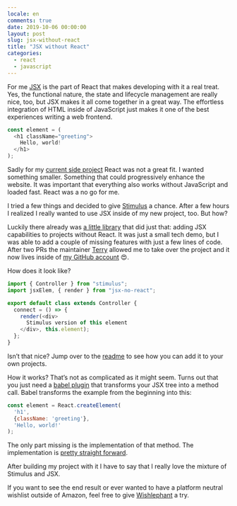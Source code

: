 ```yaml
---
locale: en
comments: true
date: 2019-10-06 00:00:00
layout: post
slug: jsx-without-react
title: "JSX without React"
categories:
  - react
  - javascript
---
```


For me [JSX](https://reactjs.org/docs/introducing-jsx.html) is the part of React that makes developing with it a real treat. Yes, the functional nature, the state and lifecycle management are really nice, too, but JSX makes it all come together in a great way. The effortless integration of HTML inside of JavaScript just makes it one of the best experiences writing a web frontend.

```javascript
const element = (
  <h1 className="greeting">
    Hello, world!
  </h1>
);
```

Sadly for my [current side project](https://wishlephant.com) React was not a great fit. I wanted something smaller. Something that could progressively enhance the website. It was important that everything also works without JavaScript and loaded fast. React was a no go for me.

I tried a few things and decided to give [Stimulus](https://stimulusjs.org/) a chance. After a few hours I realized I really wanted to use JSX inside of my new project, too. But how?

Luckily there already was [a little library](https://github.com/bitboxer/jsx-no-react) that did just that: adding JSX capabilities to projects without React. It was just a small tech demo, but I was able to add a couple of missing features with just a few lines of code. After two PRs the maintainer [Terry](https://github.com/oefd/) allowed me to take over the project and it now lives inside of [my GitHub account](https://github.com/bitboxer/jsx-no-react) 😍.

How does it look like?

```javascript
import { Controller } from "stimulus";
import jsxElem, { render } from "jsx-no-react";

export default class extends Controller {
  connect = () => {
    render(<div>
      Stimulus version of this element
    </div>, this.element);
  };
}
```

Isn’t that nice? Jump over to the [readme](https://github.com/bitboxer/jsx-no-react/blob/master/README.md) to see how you can add it to your own projects.

How it works? That’s not as complicated as it might seem. Turns out that you
just need a [babel plugin](https://babeljs.io/docs/en/babel-plugin-transform-react-jsx) that transforms your JSX tree into a method call. Babel
transforms the example from the beginning into this:

```javascript
const element = React.createElement(
  'h1',
  {className: 'greeting'},
  'Hello, world!'
);
```

 The only part missing is the implementation of that method. The implementation is [pretty straight forward](https://github.com/bitboxer/jsx-no-react/blob/master/src/module.js).

After building my project with it I have to say that I really love the mixture of Stimulus and JSX.

If you want to see the end result or ever wanted to have a platform neutral wishlist outside of Amazon, feel free to give [Wishlephant](http://wishlephant.com) a try.
